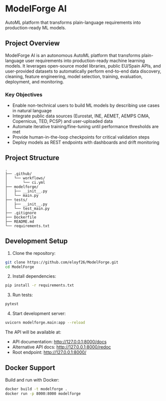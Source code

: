 # ModelForge AI

AutoML platform that transforms plain-language requirements into production-ready ML models.

## Project Overview
ModelForge AI is an autonomous AutoML platform that transforms plain-language user requirements into production-ready machine learning models. It leverages open-source model libraries, public EU/Spain APIs, and user-provided datasets to automatically perform end-to-end data discovery, cleaning, feature engineering, model selection, training, evaluation, deployment, and monitoring.

### Key Objectives
- Enable non-technical users to build ML models by describing use cases in natural language
- Integrate public data sources (Eurostat, INE, AEMET, AEMPS CIMA, Copernicus, TED, PCSP) and user-uploaded data
- Automate iterative training/fine-tuning until performance thresholds are met
- Provide human-in-the-loop checkpoints for critical validation steps
- Deploy models as REST endpoints with dashboards and drift monitoring

## Project Structure
```
.
├── .github/
│   └── workflows/
│       └── ci.yml
├── modelforge/
│   ├── __init__.py
│   └── main.py
├── tests/
│   ├── __init__.py
│   └── test_main.py
├── .gitignore
├── Dockerfile
├── README.md
└── requirements.txt
```

## Development Setup

1. Clone the repository:
```bash
git clone https://github.com/eloyf26/ModelForge.git
cd ModelForge
```

2. Install dependencies:
```bash
pip install -r requirements.txt
```

3. Run tests:
```bash
pytest
```

4. Start development server:
```bash
uvicorn modelforge.main:app --reload
```

The API will be available at:
- API documentation: http://127.0.0.1:8000/docs
- Alternative API docs: http://127.0.0.1:8000/redoc
- Root endpoint: http://127.0.0.1:8000/

## Docker Support

Build and run with Docker:

```bash
docker build -t modelforge .
docker run -p 8000:8000 modelforge
```